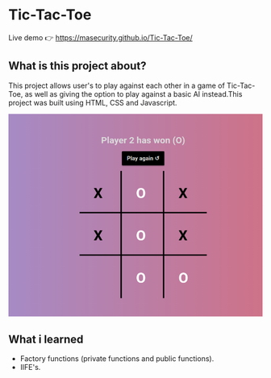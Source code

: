 # Tic-Tac-Toe
Live demo &#128073; https://masecurity.github.io/Tic-Tac-Toe/
## What is this project about?
This project allows user's to play against each other in a game of Tic-Tac-Toe, as well as giving the option to play against a basic AI instead.This project was built
using HTML, CSS and Javascript.

<img src="./images/tic-tac-toe.png" width="700px" height="auto">

## What i learned
- Factory functions (private functions and public functions).
- IIFE's.
